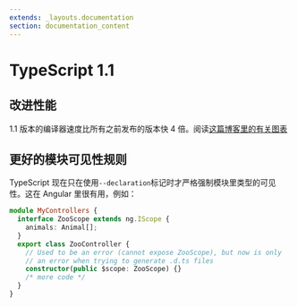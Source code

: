 ```yaml
---
extends: _layouts.documentation
section: documentation_content
---
```


# TypeScript 1.1

## 改进性能

1.1 版本的编译器速度比所有之前发布的版本快 4 倍。阅读[这篇博客里的有关图表](http://blogs.msdn.com/b/typescript/archive/2014/10/06/announcing-typescript-1-1-ctp.aspx)

## 更好的模块可见性规则

TypeScript 现在只在使用`--declaration`标记时才严格强制模块里类型的可见性。这在 Angular 里很有用，例如：

```typescript
module MyControllers {
  interface ZooScope extends ng.IScope {
    animals: Animal[];
  }
  export class ZooController {
    // Used to be an error (cannot expose ZooScope), but now is only
    // an error when trying to generate .d.ts files
    constructor(public $scope: ZooScope) {}
    /* more code */
  }
}
```
